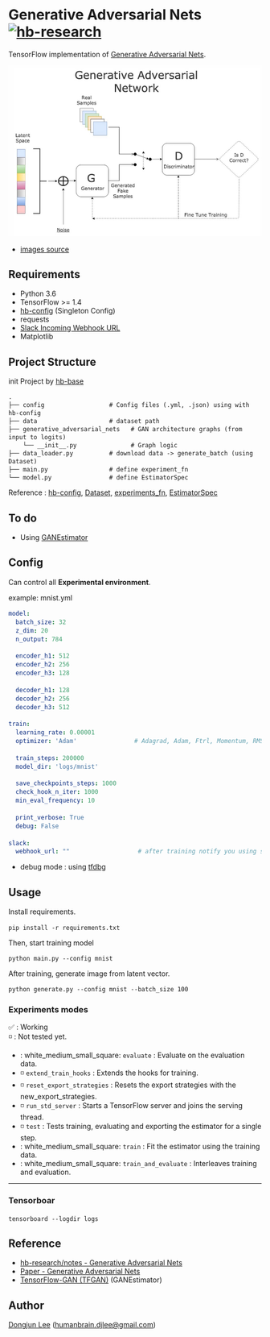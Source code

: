 

# Generative Adversarial Nets [![hb-research](https://img.shields.io/badge/hb--research-experiment-green.svg?style=flat&colorA=448C57&colorB=555555)](https://github.com/hb-research)

TensorFlow implementation of [Generative Adversarial Nets](https://arxiv.org/abs/1406.2661).

![images](images/gan-architecture.jpeg)

- [images source](http://www.kdnuggets.com/2017/01/generative-adversarial-networks-hot-topic-machine-learning.html)

## Requirements

- Python 3.6
- TensorFlow >= 1.4
- [hb-config](https://github.com/hb-research/hb-config) (Singleton Config)
- requests
- [Slack Incoming Webhook URL](https://my.slack.com/services/new/incoming-webhook/)
- Matplotlib


## Project Structure

init Project by [hb-base](https://github.com/hb-research/hb-base)

    .
    ├── config                  # Config files (.yml, .json) using with hb-config
    ├── data                    # dataset path
    ├── generative_adversarial_nets   # GAN architecture graphs (from input to logits)
        └── __init__.py               # Graph logic
    ├── data_loader.py          # download data -> generate_batch (using Dataset)
    ├── main.py                 # define experiment_fn
    └── model.py                # define EstimatorSpec

Reference : [hb-config](https://github.com/hb-research/hb-config), [Dataset](https://www.tensorflow.org/api_docs/python/tf/data/Dataset#from_generator), [experiments_fn](https://www.tensorflow.org/api_docs/python/tf/contrib/learn/Experiment), [EstimatorSpec](https://www.tensorflow.org/api_docs/python/tf/estimator/EstimatorSpec)

## To do

- Using [GANEstimator](https://www.tensorflow.org/versions/master/api_docs/python/tf/contrib/gan/estimator/GANEstimator)


## Config

Can control all **Experimental environment**.

example: mnist.yml

```yml
model:
  batch_size: 32
  z_dim: 20
  n_output: 784

  encoder_h1: 512
  encoder_h2: 256
  encoder_h3: 128

  decoder_h1: 128
  decoder_h2: 256
  decoder_h3: 512

train:
  learning_rate: 0.00001
  optimizer: 'Adam'                # Adagrad, Adam, Ftrl, Momentum, RMSProp, SGD

  train_steps: 200000
  model_dir: 'logs/mnist'

  save_checkpoints_steps: 1000
  check_hook_n_iter: 1000
  min_eval_frequency: 10

  print_verbose: True
  debug: False

slack:
  webhook_url: ""                   # after training notify you using slack-webhook
```

* debug mode : using [tfdbg](https://www.tensorflow.org/programmers_guide/debugger)


## Usage

Install requirements.

```pip install -r requirements.txt```

Then, start training model

```
python main.py --config mnist
```

After training, generate image from latent vector.

```
python generate.py --config mnist --batch_size 100
```


### Experiments modes

:white_check_mark: : Working  
:white_medium_small_square: : Not tested yet.

- : white_medium_small_square: `evaluate` : Evaluate on the evaluation data.
- :white_medium_small_square: `extend_train_hooks` :  Extends the hooks for training.
- :white_medium_small_square: `reset_export_strategies` : Resets the export strategies with the new_export_strategies.
- :white_medium_small_square: `run_std_server` : Starts a TensorFlow server and joins the serving thread.
- :white_medium_small_square: `test` : Tests training, evaluating and exporting the estimator for a single step.
- : white_medium_small_square: `train` : Fit the estimator using the training data.
- : white_medium_small_square: `train_and_evaluate` : Interleaves training and evaluation.

---


### Tensorboar

```tensorboard --logdir logs```

## Reference
- [hb-research/notes - Generative Adversarial Nets](https://github.com/hb-research/notes/blob/master/notes/gan.md)
- [Paper - Generative Adversarial Nets](https://arxiv.org/abs/1406.2661)
- [TensorFlow-GAN (TFGAN)](https://github.com/tensorflow/tensorflow/tree/master/tensorflow/contrib/gan) (GANEstimator)

## Author

[Dongjun Lee](https://github.com/DongjunLee) (humanbrain.djlee@gmail.com)
